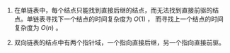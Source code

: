 1. 在单链表中，每个结点只能找到直接后继的结点，而无法找到直接前驱的结点。单链表寻找下一个结点的时间复杂度为 $O(1)$ ， 而寻找上一个结点的时间复杂度为 $O(n)$ 。

2. 双向链表的结点中有两个指针域，一个指向直接后继，另一个指向直接前驱。